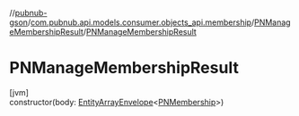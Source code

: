 //[pubnub-gson](../../../index.md)/[com.pubnub.api.models.consumer.objects_api.membership](../index.md)/[PNManageMembershipResult](index.md)/[PNManageMembershipResult](-p-n-manage-membership-result.md)

# PNManageMembershipResult

[jvm]\
constructor(body: [EntityArrayEnvelope](../../com.pubnub.api.models.consumer.objects_api/-entity-array-envelope/index.md)&lt;[PNMembership](../-p-n-membership/index.md)&gt;)

